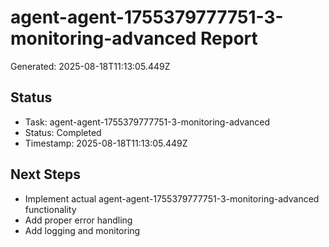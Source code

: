 # agent-agent-1755379777751-3-monitoring-advanced Report

Generated: 2025-08-18T11:13:05.449Z

## Status
- Task: agent-agent-1755379777751-3-monitoring-advanced
- Status: Completed
- Timestamp: 2025-08-18T11:13:05.449Z

## Next Steps
- Implement actual agent-agent-1755379777751-3-monitoring-advanced functionality
- Add proper error handling
- Add logging and monitoring
